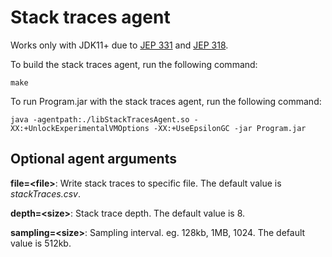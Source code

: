 # Stack traces agent
Works only with JDK11+ due to [JEP 331](https://openjdk.java.net/jeps/331) and [JEP 318](https://openjdk.java.net/jeps/318).

To build the stack traces agent, run the following command:

```shell
make
```

To run Program.jar with the stack traces agent, run the following command:

```shell
java -agentpath:./libStackTracesAgent.so -XX:+UnlockExperimentalVMOptions -XX:+UseEpsilonGC -jar Program.jar
```

## Optional agent arguments
**file=\<file\>**: Write stack traces to specific file. The default value is _stackTraces.csv_.

**depth=\<size\>**: Stack trace depth. The default value is 8.

**sampling=\<size\>**: Sampling interval. eg. 128kb, 1MB, 1024. The default value is 512kb.
